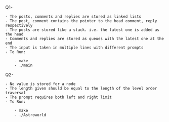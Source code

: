 Q1- 

    - The posts, comments and replies are stored as linked lists
    - The post, comment contains the pointer to the head comment, reply respectively
    - The posts are stored like a stack. i.e. the latest one is added as the head
    - Comments and replies are stored as queues with the latest one at the end
    - The input is taken in multiple lines with different prompts
    - To Run:

        - make
        - ./main
Q2- 

    - No value is stored for a node 
    - The length given should be equal to the length of the level order traversal
    - The prompt requires both left and right limit
    - To Run: 

        - make
        - ./Astroworld
